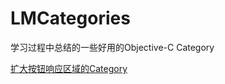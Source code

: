 # LMCategories
学习过程中总结的一些好用的Objective-C Category

[扩大按钮响应区域的Category](https://github.com/FreakLee/LMCategories/tree/master/Categories/UIKit/UIButton)
